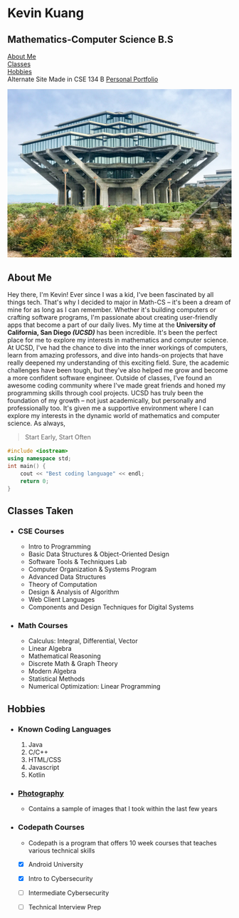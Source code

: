 # Kevin Kuang 
## Mathematics-Computer Science B.S 
[About Me](#about-me)  
[Classes](#classes-taken)  
[Hobbies](#hobbies)  
Alternate Site Made in CSE 134 B [Personal Portfolio](https://musical-figolla-6481b5.netlify.app/)

![Geisel Library](/images/Geisel.jpg)

## About Me
Hey there, I'm Kevin! Ever since I was a kid, I've been fascinated by all things tech. That's why I decided to major in Math-CS – it's been a dream of mine for as long as I can remember. Whether it's building computers or crafting software programs, I'm passionate about creating user-friendly apps that become a part of our daily lives. My time at the __University of California, San Diego *(UCSD)*__ has been incredible. It's been the perfect place for me to explore my interests in mathematics and computer science. At UCSD, I've had the chance to dive into the inner workings of computers, learn from amazing professors, and dive into hands-on projects that have really deepened my understanding of this exciting field. Sure, the academic challenges have been tough, but they've also helped me grow and become a more confident software engineer. Outside of classes, I've found an awesome coding community where I've made great friends and honed my programming skills through cool projects. UCSD has truly been the foundation of my growth – not just academically, but personally and professionally too. It's given me a supportive environment where I can explore my interests in the dynamic world of mathematics and computer science. As always,
> Start Early, Start Often  
```cpp
#include <iostream>
using namespace std;
int main() {
    cout << "Best coding language" << endl;
    return 0;
}
```

## Classes Taken
- ### CSE Courses
  - Intro to Programming
  - Basic Data Structures & Object-Oriented Design
  - Software Tools & Techniques Lab
  - Computer Organization & Systems Program
  - Advanced Data Structures
  - Theory of Computation
  - Design & Analysis of Algorithm
  - Web Client Languages
  - Components and Design Techniques for Digital Systems
- ### Math Courses
  - Calculus: Integral, Differential, Vector
  - Linear Algebra
  - Mathematical Reasoning
  - Discrete Math & Graph Theory
  - Modern Algebra
  - Statistical Methods
  - Numerical Optimization: Linear Programming

## Hobbies
- ### Known Coding Languages
   1. Java
   2. C/C++
   3. HTML/CSS
   4. Javascript
   5. Kotlin
- ### [Photography](photos.md)
  - Contains a sample of images that I took within the last few years
- ### Codepath Courses
  - Codepath is a program that offers 10 week courses that teaches various technical skills
  - [x] Android University
  - [x] Intro to Cybersecurity
  - [ ] Intermediate Cybersecurity
  - [ ] Technical Interview Prep

